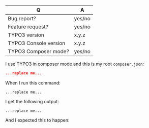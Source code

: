 | Q                      | A
| ---------------------- | -----
| Bug report?            | yes/no
| Feature request?       | yes/no
| TYPO3 version          | x.y.z
| TYPO3 Console version  | x.y.z
| TYPO3 Composer mode?   | yes/no

<!--
- Please fill in this template according to your issue.
- For support request or how-tos, ask on https://stackoverflow.com/ and tag with #typo3-console and #typo3
- Otherwise, replace this comment by the description of your issue.
-->

I use TYPO3 in composer mode and this is my root `composer.json`:
```json
...replace me...
```

When I run this command:

```
...replace me...
```

I get the following output:

```
...replace me...
```

And I expected this to happen:
